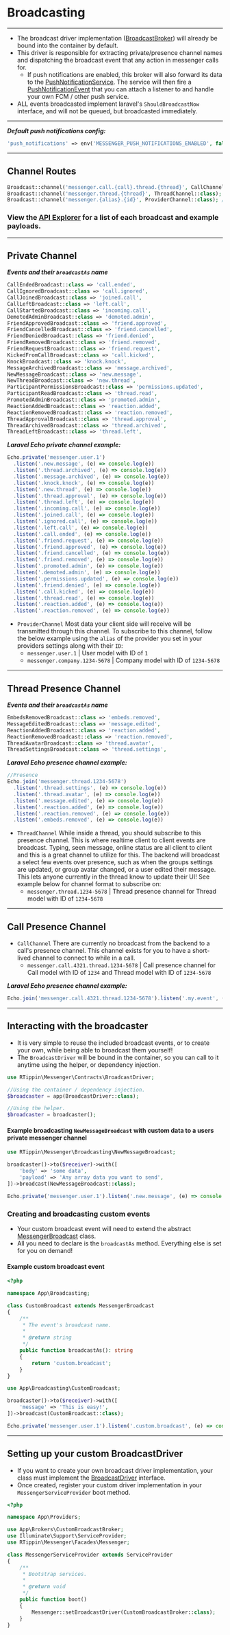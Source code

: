 # Broadcasting

---

- The broadcast driver implementation ([BroadcastBroker][link-broadcast-broker]) will already be bound into the container by default.
- This driver is responsible for extracting private/presence channel names and dispatching the broadcast event that any action in messenger calls for.
    - If push notifications are enabled, this broker will also forward its data to the [PushNotificationService][link-push-notify]. The service will then fire a [PushNotificationEvent][link-push-event] that you can attach a listener to and handle your own FCM / other push service.
- ALL events broadcasted implement laravel's `ShouldBroadcastNow` interface, and will not be queued, but broadcasted immediately.

---

***Default push notifications config:***

```php
'push_notifications' => env('MESSENGER_PUSH_NOTIFICATIONS_ENABLED', false),
```

---

## Channel Routes

```php
Broadcast::channel('messenger.call.{call}.thread.{thread}', CallChannel::class); // Presence
Broadcast::channel('messenger.thread.{thread}', ThreadChannel::class); // Presence
Broadcast::channel('messenger.{alias}.{id}', ProviderChannel::class); // Private
```

### View the [API Explorer][link-api-explorer] for a list of each broadcast and example payloads.

---

## Private Channel

***Events and their `broadcastAs` name***
```php
CallEndedBroadcast::class => 'call.ended',
CallIgnoredBroadcast::class => 'call.ignored',
CallJoinedBroadcast::class => 'joined.call',
CallLeftBroadcast::class => 'left.call',
CallStartedBroadcast::class => 'incoming.call',
DemotedAdminBroadcast::class => 'demoted.admin',
FriendApprovedBroadcast::class => 'friend.approved',
FriendCancelledBroadcast::class => 'friend.cancelled',
FriendDeniedBroadcast::class => 'friend.denied',
FriendRemovedBroadcast::class => 'friend.removed',
FriendRequestBroadcast::class => 'friend.request',
KickedFromCallBroadcast::class => 'call.kicked',
KnockBroadcast::class => 'knock.knock',
MessageArchivedBroadcast::class => 'message.archived',
NewMessageBroadcast::class => 'new.message',
NewThreadBroadcast::class => 'new.thread',
ParticipantPermissionsBroadcast::class => 'permissions.updated',
ParticipantReadBroadcast::class => 'thread.read',
PromotedAdminBroadcast::class => 'promoted.admin',
ReactionAddedBroadcast::class => 'reaction.added',
ReactionRemovedBroadcast::class => 'reaction.removed',
ThreadApprovalBroadcast::class => 'thread.approval',
ThreadArchivedBroadcast::class => 'thread.archived',
ThreadLeftBroadcast::class => 'thread.left',
```

***Laravel Echo private channel example:***

```js
Echo.private('messenger.user.1')
  .listen('.new.message', (e) => console.log(e))
  .listen('.thread.archived', (e) => console.log(e))
  .listen('.message.archived', (e) => console.log(e))
  .listen('.knock.knock', (e) => console.log(e))
  .listen('.new.thread', (e) => console.log(e))
  .listen('.thread.approval', (e) => console.log(e))
  .listen('.thread.left', (e) => console.log(e))
  .listen('.incoming.call', (e) => console.log(e))
  .listen('.joined.call', (e) => console.log(e))
  .listen('.ignored.call', (e) => console.log(e))
  .listen('.left.call', (e) => console.log(e))
  .listen('.call.ended', (e) => console.log(e))
  .listen('.friend.request', (e) => console.log(e))
  .listen('.friend.approved', (e) => console.log(e))
  .listen('.friend.cancelled', (e) => console.log(e))
  .listen('.friend.removed', (e) => console.log(e))
  .listen('.promoted.admin', (e) => console.log(e))
  .listen('.demoted.admin', (e) => console.log(e))
  .listen('.permissions.updated', (e) => console.log(e))
  .listen('.friend.denied', (e) => console.log(e))
  .listen('.call.kicked', (e) => console.log(e))
  .listen('.thread.read', (e) => console.log(e))
  .listen('.reaction.added', (e) => console.log(e))
  .listen('.reaction.removed', (e) => console.log(e))
```

- `ProviderChannel` Most data your client side will receive will be transmitted through this channel. To subscribe to this channel, follow the below example using the `alias` of the provider you set in your providers settings along with their `ID`:
    - `messenger.user.1` | User model with ID of `1`
    - `messenger.company.1234-5678` | Company model with ID of `1234-5678`

---

## Thread Presence Channel

***Events and their `broadcastAs` name***
```php
EmbedsRemovedBroadcast::class => 'embeds.removed',
MessageEditedBroadcast::class => 'message.edited',
ReactionAddedBroadcast::class => 'reaction.added',
ReactionRemovedBroadcast::class => 'reaction.removed',
ThreadAvatarBroadcast::class => 'thread.avatar',
ThreadSettingsBroadcast::class => 'thread.settings',
```

***Laravel Echo presence channel example:***

```js
//Presence
Echo.join('messenger.thread.1234-5678')
  .listen('.thread.settings', (e) => console.log(e))
  .listen('.thread.avatar', (e) => console.log(e))
  .listen('.message.edited', (e) => console.log(e))
  .listen('.reaction.added', (e) => console.log(e))
  .listen('.reaction.removed', (e) => console.log(e))
  .listen('.embeds.removed', (e) => console.log(e))
```

- `ThreadChannel` While inside a thread, you should subscribe to this presence channel. This is where realtime client to client events are broadcast. Typing, seen message, online status are all client to client and this is a great channel to utilize for this. The backend will broadcast a select few events over presence, such as when the groups settings are updated, or group avatar changed, or a user edited their message. This lets anyone currently in the thread know to update their UI! See example below for channel format to subscribe on:
    - `messenger.thread.1234-5678` | Thread presence channel for Thread model with ID of `1234-5678`

---

## Call Presence Channel

- `CallChannel` There are currently no broadcast from the backend to a call's presence channel. This channel exists for you to have a short-lived channel to connect to while in a call.
  - `messenger.call.4321.thread.1234-5678` | Call presence channel for Call model with ID of `1234` and Thread model with ID of `1234-5678`

***Laravel Echo presence channel example:***

```js
Echo.join('messenger.call.4321.thread.1234-5678').listen('.my.event', (e) => console.log(e))
```

---

## Interacting with the broadcaster
- It is very simple to reuse the included broadcast events, or to create your own, while being able to broadcast them yourself!
- The `BroadcastDriver` will be bound in the container, so you can call to it anytime using the helper, or dependency injection.

```php
use RTippin\Messenger\Contracts\BroadcastDriver;

//Using the container / dependency injection.
$broadcaster = app(BroadcastDriver::class);

//Using the helper.
$broadcaster = broadcaster();
```

#### Example broadcasting `NewMessageBroadcast` with custom data to a users private messenger channel
```php
use RTippin\Messenger\Broadcasting\NewMessageBroadcast;

broadcaster()->to($receiver)->with([
    'body' => 'some data',
    'payload' => 'Any array data you want to send',
])->broadcast(NewMessageBroadcast::class);
```
```js
Echo.private('messenger.user.1').listen('.new.message', (e) => console.log(e))
```

### Creating and broadcasting custom events
- Your custom broadcast event will need to extend the abstract [MessengerBroadcast][link-messenger-broadcast] class.
- All you need to declare is the `broadcastAs` method. Everything else is set for you on demand!

#### Example custom broadcast event
```php
<?php

namespace App\Broadcasting;

class CustomBroadcast extends MessengerBroadcast
{
    /**
     * The event's broadcast name.
     *
     * @return string
     */
    public function broadcastAs(): string
    {
        return 'custom.broadcast';
    }
}
```
```php
use App\Broadcasting\CustomBroadcast;

broadcaster()->to($receiver)->with([
    'message' => 'This is easy!',
])->broadcast(CustomBroadcast::class);
```
```js
Echo.private('messenger.user.1').listen('.custom.broadcast', (e) => console.log(e))
```

---

## Setting up your custom BroadcastDriver

- If you want to create your own broadcast driver implementation, your class must implement the [BroadcastDriver][link-broadcast-driver] interface.
- Once created, register your custom driver implementation in your `MessengerServiceProvider` boot method.

```php
<?php

namespace App\Providers;

use App\Brokers\CustomBroadcastBroker;
use Illuminate\Support\ServiceProvider;
use RTippin\Messenger\Facades\Messenger;

class MessengerServiceProvider extends ServiceProvider
{
    /**
     * Bootstrap services.
     *
     * @return void
     */
    public function boot()
    {
        Messenger::setBroadcastDriver(CustomBroadcastBroker::class);
    }
}
```

[link-broadcast-broker]: https://github.com/RTippin/messenger/blob/1.x/src/Brokers/BroadcastBroker.php
[link-broadcast-driver]: https://github.com/RTippin/messenger/blob/1.x/src/Contracts/BroadcastDriver.php
[link-push-notify]: https://github.com/RTippin/messenger/blob/1.x/src/Services/PushNotificationService.php
[link-push-event]: https://github.com/RTippin/messenger/blob/1.x/src/Events/PushNotificationEvent.php
[link-messenger-broadcast]: https://github.com/RTippin/messenger/blob/1.x/src/Broadcasting/MessengerBroadcast.php
[link-api-explorer]: https://tippindev.com/api-explorer